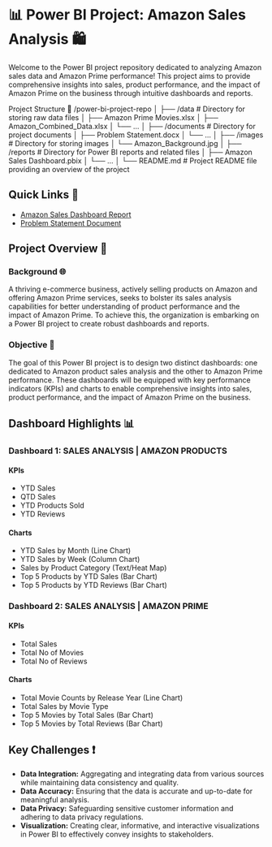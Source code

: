 # 📊 Power BI Project: Amazon Sales Analysis 🛍️

Welcome to the Power BI project repository dedicated to analyzing Amazon sales data and Amazon Prime performance! This project aims to provide comprehensive insights into sales, product performance, and the impact of Amazon Prime on the business through intuitive dashboards and reports.

Project Structure 📁
/power-bi-project-repo
│
├── /data                    # Directory for storing raw data files
│   ├── Amazon Prime Movies.xlsx
│   ├── Amazon_Combined_Data.xlsx
│   └── ...
│
├── /documents               # Directory for project documents
│   ├── Problem Statement.docx
│   └── ...
│
├── /images                  # Directory for storing images
│   └── Amazon_Background.jpg
│
├── /reports                 # Directory for Power BI reports and related files
│   ├── Amazon Sales Dashboard.pbix
│   └── ...
│
└── README.md                # Project README file providing an overview of the project




## Quick Links 🚀

- [Amazon Sales Dashboard Report](https://app.powerbi.com/groups/me/reports/f5df32c8-9f7a-470d-a155-22261eb12664/ReportSection?ctid=02721818-6411-4350-ab7d-a8ed98c27e75&experience=power-bi)
- [Problem Statement Document](/documents/Problem%20Statement.docx)

## Project Overview 📝

### Background 🌐

A thriving e-commerce business, actively selling products on Amazon and offering Amazon Prime services, seeks to bolster its sales analysis capabilities for better understanding of product performance and the impact of Amazon Prime. To achieve this, the organization is embarking on a Power BI project to create robust dashboards and reports.

### Objective 🎯

The goal of this Power BI project is to design two distinct dashboards: one dedicated to Amazon product sales analysis and the other to Amazon Prime performance. These dashboards will be equipped with key performance indicators (KPIs) and charts to enable comprehensive insights into sales, product performance, and the impact of Amazon Prime on the business.

## Dashboard Highlights 📊

### Dashboard 1: SALES ANALYSIS | AMAZON PRODUCTS

#### KPIs
- YTD Sales
- QTD Sales
- YTD Products Sold
- YTD Reviews

#### Charts
- YTD Sales by Month (Line Chart)
- YTD Sales by Week (Column Chart)
- Sales by Product Category (Text/Heat Map)
- Top 5 Products by YTD Sales (Bar Chart)
- Top 5 Products by YTD Reviews (Bar Chart)

### Dashboard 2: SALES ANALYSIS | AMAZON PRIME

#### KPIs
- Total Sales
- Total No of Movies
- Total No of Reviews

#### Charts
- Total Movie Counts by Release Year (Line Chart)
- Total Sales by Movie Type
- Top 5 Movies by Total Sales (Bar Chart)
- Top 5 Movies by Total Reviews (Bar Chart)

## Key Challenges ❗

- **Data Integration:** Aggregating and integrating data from various sources while maintaining data consistency and quality.
- **Data Accuracy:** Ensuring that the data is accurate and up-to-date for meaningful analysis.
- **Data Privacy:** Safeguarding sensitive customer information and adhering to data privacy regulations.
- **Visualization:** Creating clear, informative, and interactive visualizations in Power BI to effectively convey insights to stakeholders.



